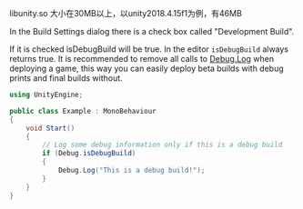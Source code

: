 libunity.so 大小在30MB以上，以unity2018.4.15f1为例，有46MB

In the Build Settings dialog there is a check box called "Development Build".

If it is checked isDebugBuild will be true. In the editor `isDebugBuild` always returns true. It is recommended to remove all calls to [Debug.Log](https://docs.unity3d.com/ScriptReference/Debug.Log.html) when deploying a game, this way you can easily deploy beta builds with debug prints and final builds without.

```c#
using UnityEngine;

public class Example : MonoBehaviour
{
    void Start()
    {
        // Log some debug information only if this is a debug build
        if (Debug.isDebugBuild)
        {
            Debug.Log("This is a debug build!");
        }
    }
}
```

